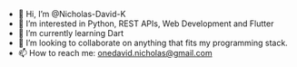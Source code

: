 - 👋 Hi, I’m @Nicholas-David-K
- 👀 I’m interested in Python, REST APIs, Web Development and Flutter
- 🌱 I’m currently learning Dart
- 💞️ I’m looking to collaborate on anything that fits my programming stack.
- 📫 How to reach me: onedavid.nicholas@gmail.com

<!---
Nicholas-David-K/Nicholas-David-K is a ✨ special ✨ repository because its `README.md` (this file) appears on your GitHub profile.
You can click the Preview link to take a look at your changes.
--->

